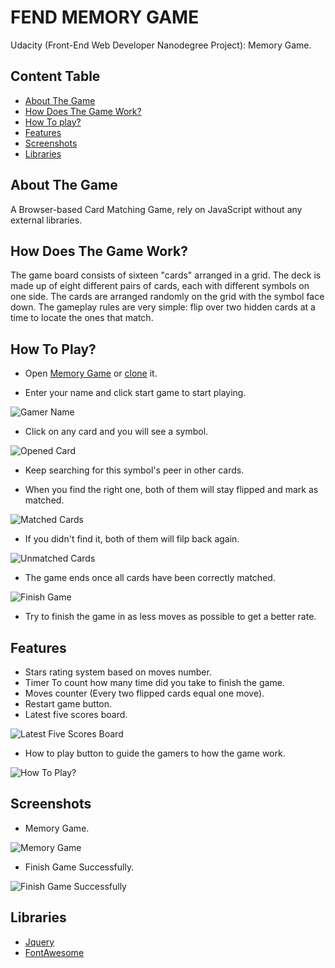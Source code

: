 # FEND MEMORY GAME
Udacity (Front-End Web Developer Nanodegree Project): Memory Game.

## Content Table
* [About The Game](#about-the-game)
* [How Does The Game Work?](#how-does-the-game-work)
* [How To play?](#how-to-play)
* [Features](#features)
* [Screenshots](#screenshots)
* [Libraries](#libraries)

## About The Game
A Browser-based Card Matching Game, rely on JavaScript without any external libraries.

## How Does The Game Work?
The game board consists of sixteen "cards" arranged in a grid. The deck is made up of eight different pairs of cards, each with different symbols on one side. The cards are arranged randomly on the grid with the symbol face down. The gameplay rules are very simple: flip over two hidden cards at a time to locate the ones that match.

## How To Play?
* Open [Memory Game](https://hamadafayad.github.io/memory-card-project/) or [clone](https://github.com/hamadafayad/memory-card-project) it.

* Enter your name and click start game to start playing.

![Gamer Name](img/screenshots/gamer-name.png "Get The Gamer Name To Start Playing")

* Click on any card and you will see a symbol.

![Opened Card](img/screenshots/opened-card.png "Opened Card")

* Keep searching for this symbol's peer in other cards.

* When you find the right one, both of them will stay flipped and mark as matched.

![Matched Cards](img/screenshots/matched-cards.png "Matched Cards")

* If you didn't find it, both of them will filp back again.

![Unmatched Cards](img/screenshots/unmatch-cards.png "Unmatched Cards")

* The game ends once all cards have been correctly matched.

![Finish Game](img/screenshots/finish-game.png "Finish Game")

* Try to finish the game in as less moves as possible to get a better rate.

## Features
* Stars rating system based on moves number.
* Timer To count how many time did you take to finish the game.
* Moves counter (Every two flipped cards equal one move).
* Restart game button.
* Latest five scores board.

![Latest Five Scores Board](img/screenshots/score-board.JPG "Latest Five Scores Board")

* How to play button to guide the gamers to how the game work.

![How To Play?](img/screenshots/help.png "How To Play")

## Screenshots
* Memory Game.

![Memory Game](img/screenshots/memory-game.png "Memory Game")

* Finish Game Successfully.

![Finish Game Successfully](img/screenshots/congratulation-modal.png "Finish Game successfully")

## Libraries
* [Jquery](https://jquery.com/)
* [FontAwesome](https://fontawesome.com/v4.7.0/)
